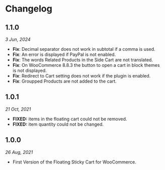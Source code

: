 # Changelog

## **1.1.0**

_3 Jun, 2024_

* **Fix**: Decimal separator does not work in subtotal if a comma is used.&#x20;
* **Fix**: An error is displayed if PayPal is not enabled.&#x20;
* **Fix**: The words Related Products in the Side Cart are not translated.&#x20;
* **Fix**: On WooCommerce 8.8.3 the button to open a cart in block themes is not displayed.&#x20;
* **Fix**: Redirect to Cart setting does not work if the plugin is enabled.&#x20;
* **Fix**: Groupped Products are not added to the cart.

## **1.0.1**

_21 Oct, 2021_

* **FIXED:** items in the floating cart could not be removed.
* **FIXED:** item quantity could not be changed.

## **1.0.0**

_26 Aug, 2021_

* First Version of the Floating Sticky Cart for WooCommerce.

